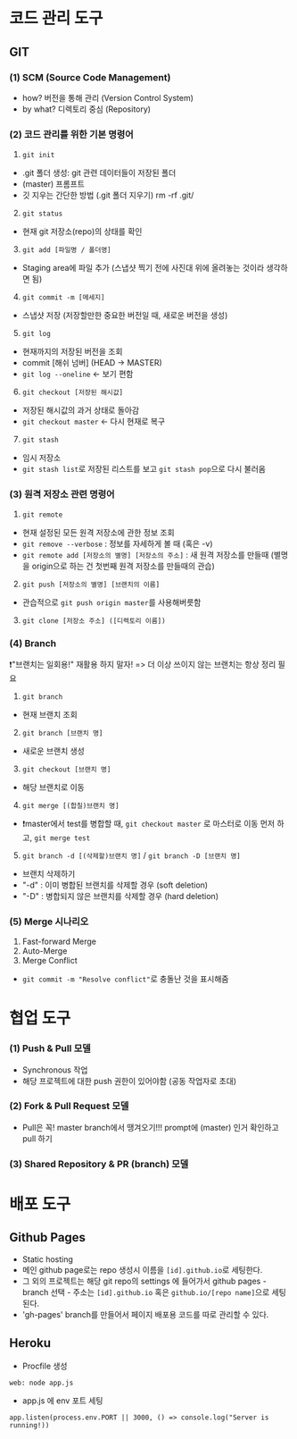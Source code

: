 # 코드 관리 도구

## GIT

### (1) SCM (Source Code Management)

- how? 버전을 통해 관리 (Version Control System)
- by what? 디렉토리 중심 (Repository)

### (2) 코드 관리를 위한 기본 명령어

1. `git init`

- .git 폴더 생성: git 관련 데이터들이 저장된 폴더
- (master) 프롬프트
- 깃 지우는 간단한 방법 (.git 폴더 지우기) rm -rf .git/

2. `git status`

- 현재 git 저장소(repo)의 상태를 확인

3. `git add [파일명 / 폴더명]`

- Staging area에 파일 추가 (스냅샷 찍기 전에 사진대 위에 올려놓는 것이라 생각하면 됨)

4. `git commit -m [메세지]`

- 스냅샷 저장 (저장할만한 중요한 버전일 때, 새로운 버전을 생성)

5. `git log`

- 현재까지의 저장된 버전을 조회
- commit [해쉬 넘버] (HEAD -> MASTER)
- `git log --oneline` <- 보기 편함

6. `git checkout [저장된 해시값]`

- 저장된 해시값의 과거 상태로 돌아감
- `git checkout master` <- 다시 현재로 복구

7. `git stash`

- 임시 저장소
- `git stash list`로 저장된 리스트를 보고 `git stash pop`으로 다시 불러옴

### (3) 원격 저장소 관련 명령어

1. `git remote`

- 현재 설정된 모든 원격 저장소에 관한 정보 조회
- `git remove --verbose` : 정보를 자세하게 볼 때 (혹은 -v)
- `git remote add [저장소의 별명] [저장소의 주소]` : 새 원격 저장소를 만들때 (별명을 origin으로 하는 건 첫번째 원격 저장소를 만들때의 관습)

2. `git push [저장소의 별명] [브랜치의 이름]`

- 관습적으로 `git push origin master`를 사용해버릇함

3. `git clone [저장소 주소] ([디렉토리 이름])`

### (4) Branch

❗️"브랜치는 일회용!" 재활용 하지 말자! => 더 이상 쓰이지 않는 브랜치는 항상 정리 필요

1. `git branch`

- 현재 브랜치 조회

2. `git branch [브랜치 명]`

- 새로운 브랜치 생성

3. `git checkout [브랜치 명]`

- 해당 브랜치로 이동

4. `git merge [(합칠)브랜치 명]`

- ❗️master에서 test를 병합할 때, `git checkout master` 로 마스터로 이동 먼저 하고, `git merge test`

5. `git branch -d [(삭제할)브랜치 명]` / `git branch -D [브랜치 명]`

- 브랜치 삭제하기
- "-d" : 이미 병합된 브랜치를 삭제할 경우 (soft deletion)
- "-D" : 병합되지 않은 브랜치를 삭제할 경우 (hard deletion)

### (5) Merge 시나리오

1. Fast-forward Merge
2. Auto-Merge
3. Merge Conflict

- `git commit -m "Resolve conflict"`로 충돌난 것을 표시해줌

# 협업 도구

### (1) Push & Pull 모델

- Synchronous 작업
- 해당 프로젝트에 대한 push 권한이 있어야함 (공동 작업자로 초대)

### (2) Fork & Pull Request 모델

- Pull은 꼭! master branch에서 땡겨오기!!! prompt에 (master) 인거 확인하고 pull 하기

### (3) Shared Repository & PR (branch) 모델

# 배포 도구

## Github Pages

- Static hosting
- 메인 github page로는 repo 생성시 이름을 `[id].github.io`로 세팅한다.
- 그 외의 프로젝트는 해당 git repo의 settings 에 들어가서 github pages - branch 선택 - 주소는 `[id].github.io` 혹은 `github.io/[repo name]`으로 세팅된다.
- 'gh-pages' branch를 만들어서 페이지 배포용 코드를 따로 관리할 수 있다.

## Heroku

- Procfile 생성

```
web: node app.js
```

- app.js 에 env 포트 세팅

```
app.listen(process.env.PORT || 3000, () => console.log("Server is running!))
```
